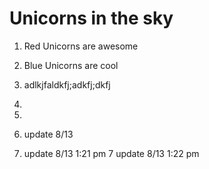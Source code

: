 ﻿# Unicorns in the sky

1. Red Unicorns are awesome 

2. Blue Unicorns are cool

3. adlkjfaldkfj;adkfj;dkfj
4. 
4.
5. update 8/13
6. update 8/13 1:21 pm
7 update 8/13 1:22 pm
